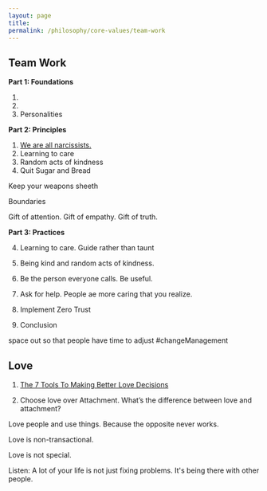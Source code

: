```yaml
---
layout: page
title: 
permalink: /philosophy/core-values/team-work
---
```


## Team Work

**Part 1: Foundations**

1.
2.
3. Personalities

**Part 2: Principles**

1. [We are all narcissists.](/narcissism)
4. Learning to care
5. Random acts of kindness
6. Quit Sugar and Bread

Keep your weapons sheeth

Boundaries

Gift of attention.
Gift of empathy.
Gift of truth.

**Part 3: Practices**

4. Learning to care. Guide rather than taunt
5. Being kind and random acts of kindness.
9. Be the person everyone calls. Be useful.
10. Ask for help. People ae more caring that you realize.
11. Implement Zero Trust

10. Conclusion

space out so that people have time to adjust #changeManagement

## Love

1. [The 7 Tools To Making Better Love Decisions](/v1/7-tools-for-making-good-love-choices/)

2. Choose love over Attachment. What’s the difference between love and attachment?

Love people and use things. Because the opposite never works.

Love is non-transactional.

Love is not special.

Listen: A lot of your life is not just fixing problems. It's being there with other people.
